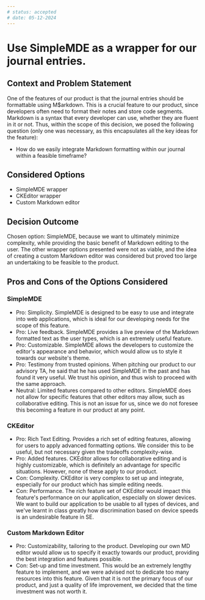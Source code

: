 ```yaml
---
# status: accepted
# date: 05-12-2024
---
```


# Use SimpleMDE as a wrapper for our journal entries.

## Context and Problem Statement

One of the features of our product is that the journal entries should be formattable using M$arkdown. This is a crucial feature to our product, since developers often need to format their notes and store code segments. Markdown is a syntax that every developer can use, whether they are fluent in it or not. Thus, within the scope of this decision, we posed the following question (only one was necessary, as this encapsulates all the key ideas for the feature):

-   How do we easily integrate Markdown formatting within our journal within a feasible timeframe?

## Considered Options

-   SimpleMDE wrapper
-   CKEditor wrapper
-   Custom Markdown editor

## Decision Outcome

Chosen option: SimpleMDE, because we want to ultimately minimize complexity, while providing the basic benefit of Markdown editing to the user. The other wrapper options presented were not as viable, and the idea of creating a custom Markdown editor was considered but proved too large an undertaking to be feasible to the product.

## Pros and Cons of the Options Considered

### SimpleMDE

-   Pro: Simplicity. SimpleMDE is designed to be easy to use and integrate into web applications, which is ideal for our developing needs for the scope of this feature.
-   Pro: Live feedback. SimpleMDE provides a live preview of the Markdown formatted text as the user types, which is an extremely useful feature.
-   Pro: Customizable. SimpleMDE allows the developers to customize the editor's appearance and behavior, which would allow us to style it towards our website's theme.
-   Pro: Testimony from trusted opinions. When pitching our product to our advisory TA, he said that he has used SimpleMDE in the past and has found it very useful. We trust his opinion, and thus wish to proceed with the same approach.
-   Neutral: Limited features compared to other editors. SimpleMDE does not allow for specific features that other editors may allow, such as collaborative editing. This is not an issue for us, since we do not foresee this becoming a feature in our product at any point.

### CKEditor

-   Pro: Rich Text Editing. Provides a rich set of editing features, allowing for users to apply advanced formatting options. We consider this to be useful, but not necessary given the tradeoffs complexity-wise.
-   Pro: Added features. CKEditor allows for collaborative editing and is highly customizable, which is definitely an advantage for specific situations. However, none of these apply to our product.
-   Con: Complexity. CKEditor is very complex to set up and integrate, especially for our product which has simple editing needs.
-   Con: Performance. The rich feature set of CKEditor would impact this feature's performance on our application, especially on slower devices. We want to build our application to be usable to all types of devices, and we've learnt in class greatly how discrimination based on device speeds is an undesirable feature in SE.

### Custom Markdown Editor

-   Pro: Customizability, tailoring to the product. Developing our own MD editor would allow us to specify it exactly towards our product, providing the best integration and features possible.
-   Con: Set-up and time investment. This would be an extremely lengthy feature to implement, and we were advised not to dedicate too many resources into this feature. Given that it is not the primary focus of our product, and just a quality of life improvement, we decided that the time investment was not worth it.
